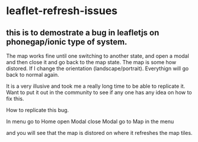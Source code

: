 # leaflet-refresh-issues
## this is to demostrate a bug in leafletjs on phonegap/ionic type of system.

The map works fine until one switching to another state, and open a modal and then close it and go back to the map state.  The map is some how distored. If I change the orientation (landscape/portrait). Everythign will go back to normal again.  

It is a very illusive and took me a really long time to be able to replicate it. Want to put it out in the community to see if any one has any idea on how to fix this.  



How to replicate this bug. 

In menu 
go to Home
open Modal 
close Modal
go to Map in the menu

and you will see that the map is distored on where it refreshes the map tiles. 

